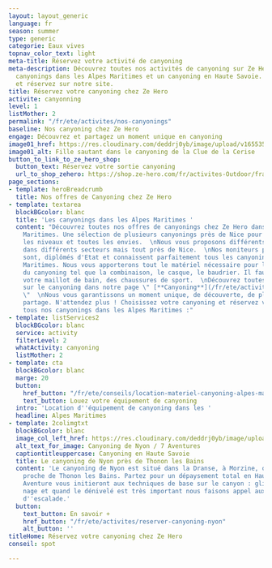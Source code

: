 ```yaml
---
layout: layout_generic
language: fr
season: summer
type: generic
categorie: Eaux vives
topnav_color_text: light
meta-title: Réservez votre activité de canyoning
meta-description: Découvrez toutes nos activités de canyoning sur Ze Hero avec nos
  canyonings dans les Alpes Maritimes et un canyoning en Haute Savoie. Choisissez
  et réservez sur notre site.
title: Réservez votre canyoning chez Ze Hero
activite: canyonning
level: 1
listMother: 2
permalink: "/fr/ete/activites/nos-canyonings"
baseline: Nos canyoning chez Ze Hero
engage: Découvrez et partagez un moment unique en canyoning
image01_href: https://res.cloudinary.com/deddrj0yb/image/upload/v1655359805/website/Canyoning%2006/Screenshot_3.jpg
image01_alt: Fille sautant dans le canyoning de la Clue de la Cerise
button_to_link_to_ze_hero_shop:
  button_text: Réservez votre sortie canyoning
  url_to_shop_zehero: https://shop.ze-hero.com/fr/activites-Outdoor/france/canyoning
page_sections:
- template: heroBreadcrumb
  title: Nos offres de Canyoning chez Ze Hero
- template: textarea
  blockBGcolor: blanc
  title: 'Les canyonings dans les Alpes Maritimes '
  content: "Découvrez toutes nos offres de canyonings chez Ze Hero dans les Alpes
    Maritimes. Une sélection de plusieurs canyonings près de Nice pour tous, tous
    les niveaux et toutes les envies.  \nNous vous proposons différents canyonings
    dans différents secteurs mais tout près de Nice.  \nNos moniteurs professionnels
    sont, diplômés d'Etat et connaissent parfaitement tous les canyonings des Alpes
    Maritimes. Nous vous apporterons tout le matériel nécessaire pour la pratique
    du canyoning tel que la combinaison, le casque, le baudrier. Il faut venir avec
    votre maillot de bain, des chaussures de sport.  \nDécouvrez toutes les informations
    sur le canyoning dans notre page \" [**Canyoning**](/fr/ete/activites/canyoning)
    \"  \nNous vous garantissons un moment unique, de découverte, de plaisir et de
    partage. N'attendez plus ! Choisissez votre canyoning et réservez vite.\n\nVoici
    tous nos canyonings dans les Alpes Maritimes :"
- template: listServices2
  blockBGcolor: blanc
  service: activity
  filterLevel: 2
  whatActivity: canyoning
  listMother: 2
- template: cta
  blockBGcolor: blanc
  marge: 20
  button:
    href_button: "/fr/ete/conseils/location-materiel-canyoning-alpes-maritimes"
    text_button: Louez votre équipement de canyoning
  intro: 'Location d''équipement de canyoning dans les '
  headline: Alpes Maritimes
- template: 2colimgtxt
  blockBGcolor: blanc
  image_col_left_href: https://res.cloudinary.com/deddrj0yb/image/upload/v1649081597/website/Partenaires/1638783865-DSC_0958.jpg
  alt_text_for_image: Canyoning de Nyon / 7 Aventures
  captiontitleuppercase: Canyoning en Haute Savoie
  title: Le canyoning de Nyon près de Thonon les Bains
  content: 'Le canyoning de Nyon est situé dans la Dranse, à Morzine, qui est tout
    proche de Thonon les Bains. Partez pour un dépaysement total en Haute Savoie.  7
    Aventure vous initieront aux techniques de base sur le canyon : glissades, marche,
    nage et quand le dénivelé est très important nous faisons appel aux techniques
    d''escalade.'
  button:
    text_button: En savoir +
    href_button: "/fr/ete/activites/reserver-canyoning-nyon"
    alt_button: ''
titleHome: Réservez votre canyoning chez Ze Hero
conseil: spot

---
```

